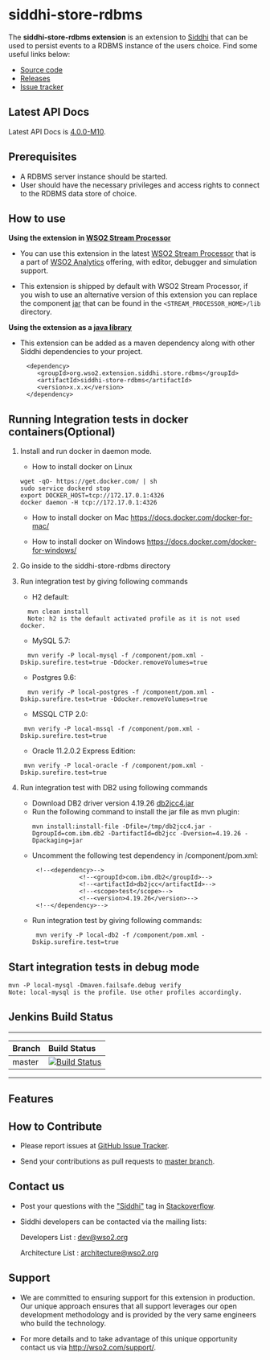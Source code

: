 siddhi-store-rdbms
======================================

The **siddhi-store-rdbms extension** is an extension to <a target="_blank" href="https://wso2.github.io/siddhi">Siddhi</a> that  can be used to persist events to a RDBMS instance of the users choice.
Find some useful links below:

* <a target="_blank" href="https://github.com/wso2-extensions/siddhi-store-rdbms">Source code</a>
* <a target="_blank" href="https://github.com/wso2-extensions/siddhi-store-rdbms/releases">Releases</a>
* <a target="_blank" href="https://github.com/wso2-extensions/siddhi-store-rdbms/issues">Issue tracker</a>

## Latest API Docs 

Latest API Docs is <a target="_blank" href="https://wso2-extensions.github.io/siddhi-store-rdbms/api/4.0.0-M10">4.0.0-M10</a>.

## Prerequisites

 * A RDBMS server instance should be started.
 * User should have the necessary privileges and access rights to connect to the RDBMS data store of choice.

## How to use 

**Using the extension in <a target="_blank" href="https://github.com/wso2/product-sp">WSO2 Stream Processor</a>**

* You can use this extension in the latest <a target="_blank" href="https://github.com/wso2/product-sp/releases">WSO2 Stream Processor</a> that is a part of <a target="_blank" href="http://wso2.com/analytics?utm_source=gitanalytics&utm_campaign=gitanalytics_Jul17">WSO2 Analytics</a> offering, with editor, debugger and simulation support. 

* This extension is shipped by default with WSO2 Stream Processor, if you wish to use an alternative version of this extension you can replace the component <a target="_blank" href="https://github.com/wso2-extensions/siddhi-store-rdbms/releases">jar</a> that can be found in the `<STREAM_PROCESSOR_HOME>/lib` directory.

**Using the extension as a <a target="_blank" href="https://wso2.github.io/siddhi/documentation/running-as-a-java-library">java library</a>**

* This extension can be added as a maven dependency along with other Siddhi dependencies to your project.

```
     <dependency>
        <groupId>org.wso2.extension.siddhi.store.rdbms</groupId>
        <artifactId>siddhi-store-rdbms</artifactId>
        <version>x.x.x</version>
     </dependency>
```

## Running Integration tests in docker containers(Optional)

1. Install and run docker in daemon mode.

    *  How to install docker on Linux
    ```    
    wget -qO- https://get.docker.com/ | sh
    sudo service dockerd stop
    export DOCKER_HOST=tcp://172.17.0.1:4326
    docker daemon -H tcp://172.17.0.1:4326
    ```
    *  How to install docker on Mac 
   https://docs.docker.com/docker-for-mac/

    *  How to install docker on Windows
   https://docs.docker.com/docker-for-windows/
2. Go inside to the siddhi-store-rdbms directory
3. Run integration test by giving following commands

    * H2 default:
    ```
      mvn clean install
      Note: h2 is the default activated profile as it is not used docker.
    ```
    * MySQL 5.7:
    ```
      mvn verify -P local-mysql -f /component/pom.xml -Dskip.surefire.test=true -Ddocker.removeVolumes=true
    ```
    * Postgres 9.6:
    ```
      mvn verify -P local-postgres -f /component/pom.xml -Dskip.surefire.test=true -Ddocker.removeVolumes=true
    ```
    * MSSQL CTP 2.0:
     ```
      mvn verify -P local-mssql -f /component/pom.xml -Dskip.surefire.test=true
     ```
    * Oracle 11.2.0.2 Express Edition:
     ```
      mvn verify -P local-oracle -f /component/pom.xml -Dskip.surefire.test=true
     ```
4. Run integration test with DB2 using following commands
    * Download DB2 driver version 4.19.26 <a target="_blank" href="http://www.ibm.com/eserver/support/fixes/fixcentral/swg/quickorder?brandid=1&productid=IBM+Data+Server+Client+Packages&vrmf=10.5.*&fixes=*jdbc*FP005">db2jcc4.jar</a>
    * Run the following command to install the jar file as mvn plugin:
        ```
        mvn install:install-file -Dfile=/tmp/db2jcc4.jar -DgroupId=com.ibm.db2 -DartifactId=db2jcc -Dversion=4.19.26 -Dpackaging=jar
        ```
    * Uncomment the following test dependency in /component/pom.xml:
        ```
         <!--<dependency>-->
                     <!--<groupId>com.ibm.db2</groupId>-->
                     <!--<artifactId>db2jcc</artifactId>-->
                     <!--<scope>test</scope>-->
                     <!--<version>4.19.26</version>-->
         <!--</dependency>-->
        ```
    * Run integration test by giving following commands:
         ```
          mvn verify -P local-db2 -f /component/pom.xml -Dskip.surefire.test=true
         ```

## Start integration tests in debug mode
```
mvn -P local-mysql -Dmaven.failsafe.debug verify
Note: local-mysql is the profile. Use other profiles accordingly.
```
## Jenkins Build Status

---

|  Branch | Build Status |
| :------ |:------------ | 
| master  | [![Build Status](https://wso2.org/jenkins/job/siddhi/job/siddhi-store-rdbms/badge/icon)](https://wso2.org/jenkins/job/siddhi/job/siddhi-store-rdbms/) |

---

## Features


## How to Contribute
 
  * Please report issues at <a target="_blank" href="https://github.com/wso2-extensions/siddhi-store-rdbms/issues">GitHub Issue Tracker</a>.
  
  * Send your contributions as pull requests to <a target="_blank" href="https://github.com/wso2-extensions/siddhi-store-rdbms/tree/master">master branch</a>. 
 
## Contact us 

 * Post your questions with the <a target="_blank" href="http://stackoverflow.com/search?q=siddhi">"Siddhi"</a> tag in <a target="_blank" href="http://stackoverflow.com/search?q=siddhi">Stackoverflow</a>. 
 
 * Siddhi developers can be contacted via the mailing lists:
 
    Developers List   : [dev@wso2.org](mailto:dev@wso2.org)
    
    Architecture List : [architecture@wso2.org](mailto:architecture@wso2.org)
 
## Support 

* We are committed to ensuring support for this extension in production. Our unique approach ensures that all support leverages our open development methodology and is provided by the very same engineers who build the technology. 

* For more details and to take advantage of this unique opportunity contact us via <a target="_blank" href="http://wso2.com/support?utm_source=gitanalytics&utm_campaign=gitanalytics_Jul17">http://wso2.com/support/</a>. 
